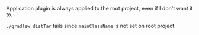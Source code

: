 Application plugin is always applied to the root project, even if I don't want it to.

`./gradlew distTar` fails since `mainClassName` is not set on root project.